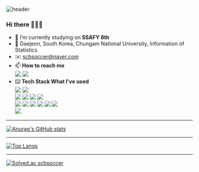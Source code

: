 ![header](https://capsule-render.vercel.app/api?type=rect&color=gradient&text=About%20Me&fontAlign=30&fontSize=25&textBg=true&animation=fadeIn&desc=I'm%20baefrica&descAlign=60&descAlignY=50&descSize=30)

### Hi there 👋👋👋

- 🔭 I’m currently studying on **SSAFY 8th**
- 🌱 Daejeon, South Korea, Chungam National University, Information of Statistics
- ✉️ scbsoccer@naver.com
- 📫 **How to reach me**<br/>
  <a href="https://github.com/baefrica/"><img src="https://img.shields.io/badge/GitHub-181717?style=plastic-square&logo=GitHub&logoColor=white"/></a>
  <a href="https://www.instagram.com/baefrica"><img src="https://img.shields.io/badge/Instagram-E4405F?style=plastic-square&logo=Instagram&logoColor=white"/></a>
- ⌨️ **Tech Stack What I've used**<br/>
  <img src="https://img.shields.io/badge/Git-F05032?style=plastic-square&logo=Git&logoColor=white"/>
  <img src="https://img.shields.io/badge/Jira-0052CC?style=plastic-square&logo=Jira&logoColor=white"/>
  <br>
  <img src="https://img.shields.io/badge/Java-007396?style=plastic-square&logo=OpenJDK&logoColor=white"/>
  <img src="https://img.shields.io/badge/Spring-6DB33F?style=plastic-square&logo=Spring&logoColor=white"/>
  <img src="https://img.shields.io/badge/Spring Boot-6DB33F?style=plastic-square&logo=Spring Boot&logoColor=white"/>
  <img src="https://img.shields.io/badge/Node.js-339933?style=plastic-square&logo=Node.js&logoColor=white"/>
  <br>
  <img src="https://img.shields.io/badge/HTML-E34F26?style=plastic-square&logo=HTML5&logoColor=white"/>
  <img src="https://img.shields.io/badge/CSS-1572B6?style=plastic-square&logo=CSS3&logoColor=white"/>
  <img src="https://img.shields.io/badge/JavaScript-F7DF1E?style=plastic-square&logo=JSS&logoColor=white"/>
  <img src="https://img.shields.io/badge/React-61DAFB?style=plastic-square&logo=React&logoColor=white"/>
  <img src="https://img.shields.io/badge/Vue.js-4FC08D?style=plastic-square&logo=Vue.js&logoColor=white"/>
  <img src="https://img.shields.io/badge/Figma-F24E1E?style=plastic-square&logo=Figma&logoColor=white"/>
  <br>
  <img src="https://img.shields.io/badge/MySQL-4479A1?style=plastic-square&logo=MySQL&logoColor=white"/>
<hr>

[![Anurag's GitHub stats](https://github-readme-stats.vercel.app/api?username=baefrica)](https://github.com/baefrica/github-readme-stats)
<hr>

[![Top Langs](https://github-readme-stats.vercel.app/api/top-langs/?username=baefrica&layout=compact&theme=synthwave)](https://github.com/baefrica/github-readme-stats)
<hr>

[![Solved.ac scbsoccer](http://mazassumnida.wtf/api/v2/generate_badge?boj=scbsoccer)](https://solved.ac/scbsoccer)
